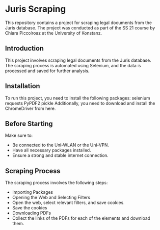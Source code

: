 # Juris Scraping
This repository contains a project for scraping legal documents from the Juris database. The project was conducted as part of the SS 21 course by Chiara Piccolroaz at the University of Konstanz.

## Introduction
This project involves scraping legal documents from the Juris database. The scraping process is automated using Selenium, and the data is processed and saved for further analysis.

## Installation
To run this project, you need to install the following packages:
selenium
requests
PyPDF2
pickle
Additionally, you need to download and install the ChromeDriver from here.

## Before Starting
Make sure to:

- Be connected to the Uni-WLAN or the Uni-VPN.
- Have all necessary packages installed.
- Ensure a strong and stable internet connection.

## Scraping Process
The scraping process involves the following steps:

- Importing Packages
- Opening the Web and Selecting Filters
- Open the web, select relevant filters, and save cookies.
- Save the cookies
- Downloading PDFs
- Collect the links of the PDFs for each of the elements and download them.


